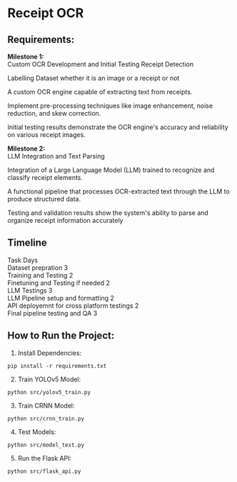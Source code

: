 # Receipt OCR


## Requirements:
**Milestone 1:** <br>
Custom OCR Development 
and Initial Testing 
Receipt Detection 
 
Labelling Dataset whether it is an image or a 
receipt or not 
 
A custom OCR engine capable of extracting text 
from receipts. 
 
Implement pre-processing techniques like image 
enhancement, noise reduction, and skew 
correction. 
 
Initial testing results demonstrate the OCR engine's 
accuracy and reliability on various receipt images.


**Milestone 2:** <br>
LLM Integration and Text Parsing 

Integration of a Large Language Model (LLM) 
trained to recognize and classify receipt elements. 
 
A functional pipeline that processes OCR-extracted 
text through the LLM to produce structured data. 
 
Testing and validation results show the system's 
ability to parse and organize receipt information 
accurately

## Timeline
Task	                                  Days <br>
Dataset prepration	                        3   <br>
Training and Testing 	                    2   <br>
Finetuning and Testing if needed	        2   <br>
LLM Testings 	                            3   <br>
LLM Pipeline setup and formatting	        2   <br>
API deployemnt for cross platform testings	2   <br>
Final pipeline testing and QA	            3   <br>



## How to Run the Project:

1. Install Dependencies:
```shell
pip install -r requirements.txt
```

2. Train YOLOv5 Model:
```shell
python src/yolov5_train.py
```

3. Train CRNN Model:
```shell
python src/crnn_train.py

```

4. Test Models:
```shell
python src/model_test.py

```

5. Run the Flask API:
```shell
python src/flask_api.py
```

